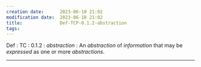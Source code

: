 ```yaml
---
creation date:		2023-06-10 21:02
modification date:	2023-06-10 21:02
title: 				Def-TCP-0.1.2-abstraction
tags:
---
```

Def : TC : 0.1.2 : $abstraction$ : An $abstraction$ of $information$ that may be $expressed$ as one or more $abstractions$.

---
[^1]: : [[Notes on abstraction]]